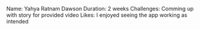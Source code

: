 Name: Yahya Ratnam Dawson
Duration: 2 weeks
Challenges: Comming up with story for provided video
Likes: I enjoyed seeing the app working as intended
